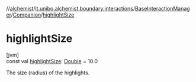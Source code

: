 //[alchemist](../../../../index.md)/[it.unibo.alchemist.boundary.interactions](../../index.md)/[BaseInteractionManager](../index.md)/[Companion](index.md)/[highlightSize](highlight-size.md)

# highlightSize

[jvm]\
const val [highlightSize](highlight-size.md): [Double](https://kotlinlang.org/api/latest/jvm/stdlib/kotlin/-double/index.html) = 10.0

The size (radius) of the highlights.
